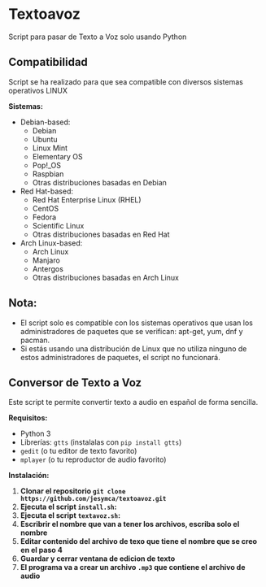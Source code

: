 # Textoavoz
Script para pasar de Texto a Voz solo usando Python

## Compatibilidad
Script se ha realizado para que sea compatible con diversos sistemas operativos LINUX

**Sistemas:**

* Debian-based:
	* Debian
	* Ubuntu
	* Linux Mint
	* Elementary OS
	* Pop!_OS
	* Raspbian
	* Otras distribuciones basadas en Debian
* Red Hat-based:
	* Red Hat Enterprise Linux (RHEL)
	* CentOS
	* Fedora
	* Scientific Linux
	* Otras distribuciones basadas en Red Hat
* Arch Linux-based:
	* Arch Linux
	* Manjaro
	* Antergos
	* Otras distribuciones basadas en Arch Linux

## Nota:
* El script solo es compatible con los sistemas operativos que usan los administradores de paquetes que se verifican: apt-get, yum, dnf y pacman.
* Si estás usando una distribución de Linux que no utiliza ninguno de estos administradores de paquetes, el script no funcionará.


## Conversor de Texto a Voz

Este script te permite convertir texto a audio en español de forma sencilla. 

**Requisitos:**

* Python 3
* Librerías: `gtts` (instalalas con `pip install gtts`)
* `gedit` (o tu editor de texto favorito)
* `mplayer` (o tu reproductor de audio favorito)

**Instalación:**

1. **Clonar el repositorio `git clone https://github.com/jesymca/textoavoz.git`**
2. **Ejecuta el script `install.sh`:**
3. **Ejecuta el script `textavoz.sh`:**
4. **Escribrir el nombre que van a tener los archivos, escriba solo el nombre**
5. **Editar contenido del archivo de texo que tiene el nombre que se creo en el paso 4**
6. **Guardar y cerrar ventana de edicion de texto**
7. **El programa va a crear un archivo `.mp3` que contiene el archivo de audio**